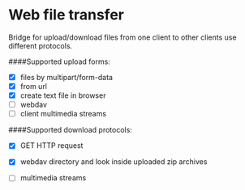Web file transfer
=============

Bridge for upload/download files from one client to other clients use different protocols.

####Supported upload forms:

- [x] files by multipart/form-data
- [x] from url
- [x] create text file in browser
- [ ] webdav
- [ ] client multimedia streams

####Supported download protocols:

- [x] GET HTTP request
- [x] webdav directory and look inside uploaded zip archives
- [ ] multimedia streams

